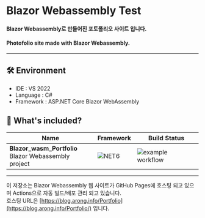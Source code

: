 # Blazor Webassembly Test
#### Blazor Webassembly로 만들어진 포토폴리오 사이트 입니다.
#### Photofolio site made with Blazor Webassembly.

***

🛠️ Environment
-

- IDE : VS 2022
- Language : C#
- Framework : ASP.NET Core Blazor WebAssembly


📁 What's included?
-

| Name| Framework | Build Status |
| --- | --- | --- | 
| **Blazor_wasm_Portfolio**<br/>Blazor Webassembly project | ![NET6](https://img.shields.io/badge/.NET-6.0-red) | ![example workflow](https://github.com/tyeom/Portfolio/actions/workflows/dotnet.yml/badge.svg)

***

이 저장소는 Blazor Webassembly 웹 사이트가 GitHub Pages에 호스팅 되고 있으며 Actions으로 자동 빌드/배포 관리 되고 있습니다.<br/>
호스팅 URL은 [https://blog.arong.info/Portfolio](https://blog.arong.info/Portfolio/) 입니다.<br/><br/>
